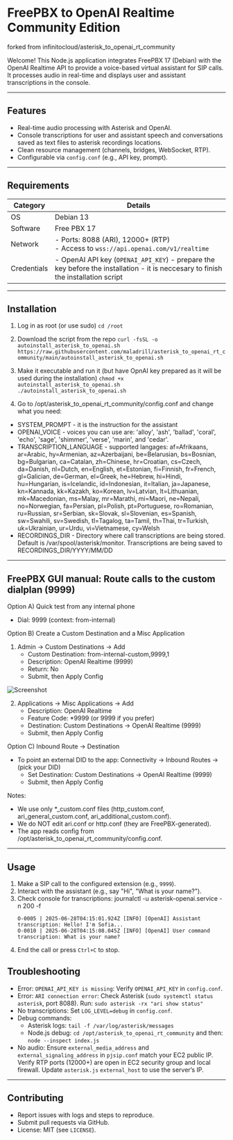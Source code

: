# FreePBX to OpenAI Realtime Community Edition
forked from infinitocloud/asterisk_to_openai_rt_community

Welcome! This Node.js application integrates FreePBX 17 (Debian) with the OpenAI Realtime API to provide a voice-based virtual assistant for SIP calls. It processes audio in real-time and displays user and assistant transcriptions in the console. 

---

## Features
- Real-time audio processing with Asterisk and OpenAI.
- Console transcriptions for user and assistant speech and conversations saved as text files to asterisk recordings locations.
- Clean resource management (channels, bridges, WebSocket, RTP).
- Configurable via `config.conf` (e.g., API key, prompt).

---

## Requirements
| Category      | Details                                      |
|---------------|---------------------------------------------|
| OS            | Debian 13                            |
| Software      | Free PBX 17
| Network       | - Ports: 8088 (ARI), 12000+ (RTP)<br>- Access to `wss://api.openai.com/v1/realtime` |
| Credentials   | - OpenAI API key (`OPENAI_API_KEY`) - prepare the key before the installation - it is neccesary to finish the installation script

---

## Installation
1. Log in as root (or use sudo) 
```cd /root```
2. Download the script from the repo
```curl -fsSL -o autoinstall_asterisk_to_openai.sh https://raw.githubusercontent.com/maladrill/asterisk_to_openai_rt_community/main/autoinstall_asterisk_to_openai.sh```
3. Make it executable and run it (but have OpnAI key prepared as it will be used during the installation)
```chmod +x autoinstall_asterisk_to_openai.sh```
```./autoinstall_asterisk_to_openai.sh``` 

4. Go to /opt/asterisk_to_openai_rt_community/config.conf and change what you need: 
- SYSTEM_PROMPT - it is the instruction for the assistant
- OPENAI_VOICE - voices you can use are: 'alloy', 'ash', 'ballad', 'coral', 'echo', 'sage', 'shimmer', 'verse', 'marin', and 'cedar'.
- TRANSCRIPTION_LANGUAGE - supported langages: af=Afrikaans, ar=Arabic, hy=Armenian, az=Azerbaijani, be=Belarusian, bs=Bosnian, bg=Bulgarian, ca=Catalan, zh=Chinese, hr=Croatian, cs=Czech, da=Danish, nl=Dutch, en=English, et=Estonian, fi=Finnish, fr=French, gl=Galician, de=German, el=Greek, he=Hebrew, hi=Hindi, hu=Hungarian, is=Icelandic, id=Indonesian, it=Italian, ja=Japanese, kn=Kannada, kk=Kazakh, ko=Korean, lv=Latvian, lt=Lithuanian, mk=Macedonian, ms=Malay, mr=Marathi, mi=Maori, ne=Nepali, no=Norwegian, fa=Persian, pl=Polish, pt=Portuguese, ro=Romanian, ru=Russian, sr=Serbian, sk=Slovak, sl=Slovenian, es=Spanish, sw=Swahili, sv=Swedish, tl=Tagalog, ta=Tamil, th=Thai, tr=Turkish, uk=Ukrainian, ur=Urdu, vi=Vietnamese, cy=Welsh
- RECORDINGS_DIR - Directory where call transcriptions are being stored. Default is /var/spool/asterisk/monitor. Transcriptions are being saved to RECORDINGS_DIR/YYYY/MM/DD

--------------------------------------------------------------------------------
FreePBX GUI manual: Route calls to the custom dialplan (9999)
--------------------------------------------------------------------------------

Option A) Quick test from any internal phone
  - Dial: 9999     (context: from-internal)

Option B) Create a Custom Destination and a Misc Application
  1) Admin → Custom Destinations → Add
     - Custom Destination: from-internal-custom,9999,1
     - Description: OpenAI Realtime (9999)
     - Return: No
     - Submit, then Apply Config
       
![Screenshot](https://github.com/maladrill/asterisk_to_openai_rt_community/blob/main/custom_destinations.png)

  2) Applications → Misc Applications → Add
     - Description: OpenAI Realtime
     - Feature Code: *9999   (or 9999 if you prefer)
     - Destination: Custom Destinations → OpenAI Realtime (9999)
     - Submit, then Apply Config

Option C) Inbound Route → Destination
  - To point an external DID to the app:
    Connectivity → Inbound Routes → (pick your DID)
    - Set Destination: Custom Destinations → OpenAI Realtime (9999)
    - Submit, then Apply Config

Notes:
  - We use only *_custom.conf files (http_custom.conf, ari_general_custom.conf, ari_additional_custom.conf).
  - We do NOT edit ari.conf or http.conf (they are FreePBX-generated).
  - The app reads config from /opt/asterisk_to_openai_rt_community/config.conf.
--------------------------------------------------------------------------------

## Usage
1. Make a SIP call to the configured extension (e.g., `9999`).
2. Interact with the assistant (e.g., say "Hi", "What is your name?").
3. Check console for transcriptions:
   journalctl -u asterisk-openai.service -n 200 -f
   ```
   O-0005 | 2025-06-28T04:15:01.924Z [INFO] [OpenAI] Assistant transcription: Hello! I'm Sofia...
   O-0010 | 2025-06-28T04:15:08.045Z [INFO] [OpenAI] User command transcription: What is your name?
   ```
4. End the call or press `Ctrl+C` to stop.

## Troubleshooting
- Error: `OPENAI_API_KEY is missing`: Verify `OPENAI_API_KEY` in `config.conf`.
- Error: `ARI connection error`: Check Asterisk (`sudo systemctl status asterisk`, port 8088). Run: `sudo asterisk -rx "ari show status"`
- No transcriptions: Set `LOG_LEVEL=debug` in `config.conf`.
- Debug commands:
  - Asterisk logs: `tail -f /var/log/asterisk/messages`
  - Node.js debug: `cd /opt/asterisk_to_openai_rt_community` and then: `node --inspect index.js`
- No audio: Ensure `external_media_address` and `external_signaling_address` in `pjsip.conf` match your EC2 public IP. Verify RTP ports (12000+) are open in EC2 security group and local firewall. Update `asterisk.js` `external_host` to use the server’s IP.

---

## Contributing
- Report issues with logs and steps to reproduce.
- Submit pull requests via GitHub.
- License: MIT (see `LICENSE`).
